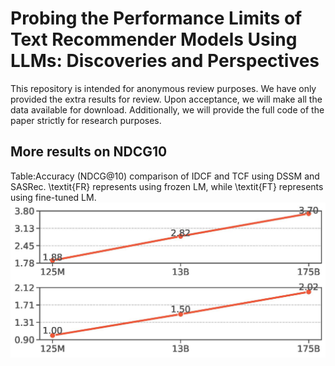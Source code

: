# Probing the Performance Limits of Text Recommender Models Using LLMs: Discoveries and Perspectives

This repository is intended for anonymous review purposes. We have only provided the extra results for review. Upon acceptance, we will make all the data available for download. Additionally, we will provide the full code of the paper strictly for research purposes.

## More results on NDCG10

Table:Accuracy (NDCG@10) comparison of IDCF and TCF using DSSM and SASRec. \textit{FR} represents using frozen LM, while \textit{FT}  represents using fine-tuned LM.
![test](https://github.com/anonymous-TCF/anonymous-TCF/blob/main/Figures/pixel8M_results.jpg)
